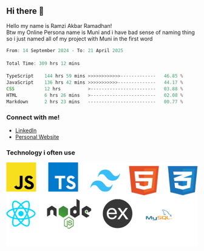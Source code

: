 ## Hi there 👋
Hello my name is Ramzi Akbar Ramadhan!\
Btw my Online Persona name is Muni and i have bad sense of naming thing so i just named all of my project with Muni in the first word
<!--START_SECTION:Muni-->

```Javascript
From: 14 September 2024 - To: 21 April 2025

Total Time: 309 hrs 12 mins

TypeScript    144 hrs 59 mins >>>>>>>>>>>>-------------   46.85 %
JavaScript    136 hrs 42 mins >>>>>>>>>>>--------------   44.17 %
CSS           12 hrs          >------------------------   03.88 %
HTML          6 hrs 26 mins   >------------------------   02.08 %
Markdown      2 hrs 23 mins   -------------------------   00.77 %
```

<!--END_SECTION:Muni-->
### Connect with me!
* [LinkedIn](https://www.linkedin.com/in/ramzi-akbar-ramadhan-b8b05a243/)
* [Personal Website](https://www.muniporto.my.id/)
### Technology i often use
![Technology List](assets/techlist.png)
